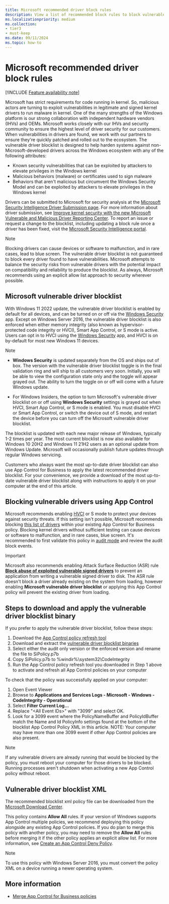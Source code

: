 ```yaml
---
title: Microsoft recommended driver block rules
description: View a list of recommended block rules to block vulnerable third-party drivers discovered by Microsoft and the security research community.
ms.localizationpriority: medium
ms.collection:
- tier3
- must-keep
ms.date: 09/11/2024
ms.topic: how-to
---
```


# Microsoft recommended driver block rules

[!INCLUDE [Feature availability note](../includes/feature-availability-note.md)]

Microsoft has strict requirements for code running in kernel. So, malicious actors are turning to exploit vulnerabilities in legitimate and signed kernel drivers to run malware in kernel. One of the many strengths of the Windows platform is our strong collaboration with independent hardware vendors (IHVs) and OEMs. Microsoft works closely with our IHVs and security community to ensure the highest level of driver security for our customers. When vulnerabilities in drivers are found, we work with our partners to ensure they're quickly patched and rolled out to the ecosystem. The vulnerable driver blocklist is designed to help harden systems against non-Microsoft-developed drivers across the Windows ecosystem with any of the following attributes:

- Known security vulnerabilities that can be exploited by attackers to elevate privileges in the Windows kernel
- Malicious behaviors (malware) or certificates used to sign malware
- Behaviors that aren't malicious but circumvent the Windows Security Model and can be exploited by attackers to elevate privileges in the Windows kernel

Drivers can be submitted to Microsoft for security analysis at the [Microsoft Security Intelligence Driver Submission page](https://www.microsoft.com/en-us/wdsi/driversubmission). For more information about driver submission, see [Improve kernel security with the new Microsoft Vulnerable and Malicious Driver Reporting Center](https://www.microsoft.com/security/blog/2021/12/08/improve-kernel-security-with-the-new-microsoft-vulnerable-and-malicious-driver-reporting-center/). To report an issue or request a change to the blocklist, including updating a block rule once a driver has been fixed, visit the [Microsoft Security Intelligence portal](https://www.microsoft.com/wdsi).

> [!NOTE]
> Blocking drivers can cause devices or software to malfunction, and in rare cases, lead to blue screen. The vulnerable driver blocklist is not guaranteed to block every driver found to have vulnerabilities. Microsoft attempts to balance the security risks from vulnerable drivers with the potential impact on compatibility and reliability to produce the blocklist. As always, Microsoft recommends using an explicit allow list approach to security wherever possible.

## Microsoft vulnerable driver blocklist

<!-- MAXADO-6286432 -->

With Windows 11 2022 update, the vulnerable driver blocklist  is enabled by default for all devices, and can be turned on or off via the [Windows Security](https://support.microsoft.com/windows/device-protection-in-windows-security-afa11526-de57-b1c5-599f-3a4c6a61c5e2) app. Except on Windows Server 2016, the vulnerable driver blocklist is also enforced when either memory integrity (also known as hypervisor-protected code integrity or HVCI), Smart App Control, or S mode is active. Users can opt in to HVCI using the [Windows Security](https://support.microsoft.com/windows/device-protection-in-windows-security-afa11526-de57-b1c5-599f-3a4c6a61c5e2) app, and HVCI is on by-default for most new Windows 11 devices.

> [!NOTE]
>
> - **Windows Security** is updated separately from the OS and ships out of box. The version with the vulnerable driver blocklist toggle is in the final validation ring and will ship to all customers very soon. Initially, you will be able to view the configuration state only and the toggle will appear grayed out. The ability to turn the toggle on or off will come with a future Windows update.
>
> - For Windows Insiders, the option to turn Microsoft's vulnerable driver blocklist on or off using **Windows Security** settings is grayed out when HVCI, Smart App Control, or S mode is enabled. You must disable HVCI or Smart App Control, or switch the device out of S mode, and restart the device before you can turn off the Microsoft vulnerable driver blocklist.

The blocklist is updated with each new major release of Windows, typically 1-2 times per year. The most current blocklist is now also available for Windows 10 20H2 and Windows 11 21H2 users as an optional update from Windows Update. Microsoft will occasionally publish future updates through regular Windows servicing.

Customers who always want the most up-to-date driver blocklist can also use App Control for Business to apply the latest recommended driver blocklist. For your convenience, we provide a download of the most up-to-date vulnerable driver blocklist along with instructions to apply it on your computer at the end of this article.

## Blocking vulnerable drivers using App Control

Microsoft recommends enabling [HVCI](../../../../hardware-security/enable-virtualization-based-protection-of-code-integrity.md) or S mode to protect your devices against security threats. If this setting isn't possible, Microsoft recommends blocking [this list of drivers](#vulnerable-driver-blocklist-xml) within your existing App Control for Business policy. Blocking kernel drivers without sufficient testing can cause devices or software to malfunction, and in rare cases, blue screen. It's recommended to first validate this policy in [audit mode](../deployment/audit-appcontrol-policies.md) and review the audit block events.

> [!IMPORTANT]
> Microsoft also recommends enabling Attack Surface Reduction (ASR) rule [**Block abuse of exploited vulnerable signed drivers**](/microsoft-365/security/defender-endpoint/attack-surface-reduction-rules-reference#block-abuse-of-exploited-vulnerable-signed-drivers) to prevent an application from writing a vulnerable signed driver to disk. The ASR rule doesn't block a driver already existing on the system from loading, however enabling **Microsoft vulnerable driver blocklist** or applying this App Control policy will prevent the existing driver from loading.

## Steps to download and apply the vulnerable driver blocklist binary

If you prefer to apply the vulnerable driver blocklist, follow these steps:

1. Download the [App Control policy refresh tool](https://aka.ms/refreshpolicy)
2. Download and extract the [vulnerable driver blocklist binaries](https://aka.ms/VulnerableDriverBlockList)
3. Select either the audit only version or the enforced version and rename the file to SiPolicy.p7b
4. Copy SiPolicy.p7b to %windir%\system32\CodeIntegrity
5. Run the App Control policy refresh tool you downloaded in Step 1 above to activate and refresh all App Control policies on your computer

To check that the policy was successfully applied on your computer:

1. Open Event Viewer
2. Browse to **Applications and Services Logs - Microsoft - Windows - CodeIntegrity - Operational**
3. Select **Filter Current Log...**
4. Replace "&lt;All Event IDs&gt;" with "3099" and select OK.
5. Look for a 3099 event where the PolicyNameBuffer and PolicyIdBuffer match the Name and Id PolicyInfo settings found at the bottom of the blocklist App Control Policy XML in this article. NOTE: Your computer may have more than one 3099 event if other App Control policies are also present.

> [!NOTE]
> If any vulnerable drivers are already running that would be blocked by the policy, you must reboot your computer for those drivers to be blocked. Running processes aren't shutdown when activating a new App Control policy without reboot.

## Vulnerable driver blocklist XML

The recommended blocklist xml policy file can be downloaded from the [Microsoft Download Center](https://aka.ms/VulnerableDriverBlockList).

This policy contains **Allow All** rules. If your version of Windows supports App Control multiple policies, we recommend deploying this policy alongside any existing App Control policies. If you do plan to merge this policy with another policy, you may need to remove the **Allow All** rules before merging it if the other policy applies an explicit allow list. For more information, see [Create an App Control Deny Policy](create-appcontrol-deny-policy.md#guidance-on-creating-app-control-deny-policies).

> [!NOTE]
> To use this policy with Windows Server 2016, you must convert the policy XML on a device running a newer operating system.

## More information

- [Merge App Control for Business policies](../deployment/merge-appcontrol-policies.md)
